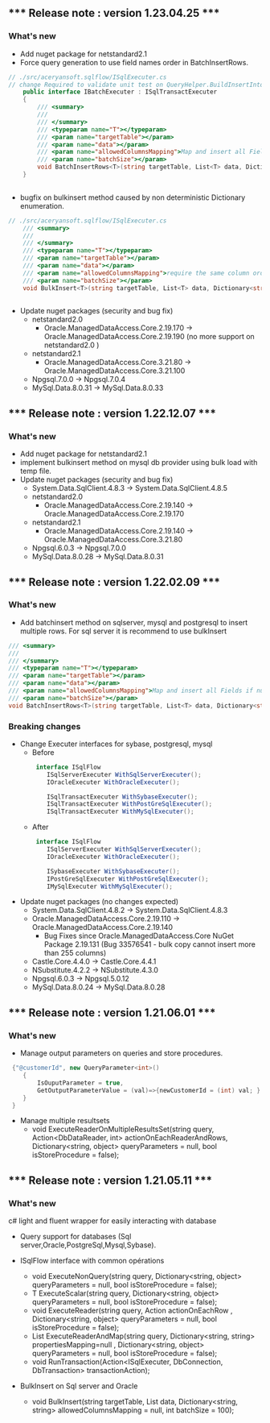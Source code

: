 ## *** Release note : version 1.23.04.25 ***
###  What's new 

- Add nuget package for netstandard2.1 
- Force query generation to use field names order in BatchInsertRows. 
``` c#
// ./src/aceryansoft.sqlflow/ISqlExecuter.cs 
// change Required to validate unit test on QueryHelper.BuildInsertIntoQuery<T>
    public interface IBatchExecuter : ISqlTransactExecuter
    {
        /// <summary>
        /// 
        /// </summary>
        /// <typeparam name="T"></typeparam>
        /// <param name="targetTable"></param>
        /// <param name="data"></param>
        /// <param name="allowedColumnsMapping">Map and insert all Fields if null</param>
        /// <param name="batchSize"></param>
        void BatchInsertRows<T>(string targetTable, List<T> data, Dictionary<string, string> allowedColumnsMapping = null, int batchSize = 100);
    }
   
```
- bugfix on bulkinsert method caused by non deterministic Dictionary enumeration. 
``` c#
// ./src/aceryansoft.sqlflow/ISqlExecuter.cs 
    /// <summary>
    /// 
    /// </summary>
    /// <typeparam name="T"></typeparam>
    /// <param name="targetTable"></param>
    /// <param name="data"></param>
    /// <param name="allowedColumnsMapping">require the same column order defined in database table, ignore table columns with default values</param>
    /// <param name="batchSize"></param>
    void BulkInsert<T>(string targetTable, List<T> data, Dictionary<string, string> allowedColumnsMapping, int batchSize = 100);
   
```
- Update nuget packages (security and bug fix) 
     - netstandard2.0
         - Oracle.ManagedDataAccess.Core.2.19.170 -> Oracle.ManagedDataAccess.Core.2.19.190 (no more support on netstandard2.0 )
     - netstandard2.1 
         - Oracle.ManagedDataAccess.Core.3.21.80 -> Oracle.ManagedDataAccess.Core.3.21.100
     - Npgsql.7.0.0 -> Npgsql.7.0.4
     - MySql.Data.8.0.31 -> MySql.Data.8.0.33

## *** Release note : version 1.22.12.07 ***
###  What's new 

- Add nuget package for netstandard2.1 
- implement bulkinsert method on mysql db provider using bulk load with temp file. 
- Update nuget packages (security and bug fix)
     - System.Data.SqlClient.4.8.3 -> System.Data.SqlClient.4.8.5
     - netstandard2.0
         - Oracle.ManagedDataAccess.Core.2.19.140 -> Oracle.ManagedDataAccess.Core.2.19.170
     - netstandard2.1 
         - Oracle.ManagedDataAccess.Core.2.19.140 -> Oracle.ManagedDataAccess.Core.3.21.80
     - Npgsql.6.0.3 -> Npgsql.7.0.0
     - MySql.Data.8.0.28 -> MySql.Data.8.0.31

     
## *** Release note : version 1.22.02.09 ***
###  What's new 

- Add batchinsert method on sqlserver, mysql and postgresql to insert multiple rows. For sql server it is recommend to use bulkInsert
``` c#
/// <summary>
/// 
/// </summary>
/// <typeparam name="T"></typeparam>
/// <param name="targetTable"></param>
/// <param name="data"></param>
/// <param name="allowedColumnsMapping">Map and insert all Fields if null</param>
/// <param name="batchSize"></param>
void BatchInsertRows<T>(string targetTable, List<T> data, Dictionary<string, string> allowedColumnsMapping = null, int batchSize = 100);
```
###  Breaking changes 
- Change Executer interfaces for sybase, postgresql, mysql   
    - Before 
        ``` c#
         interface ISqlFlow     
            ISqlServerExecuter WithSqlServerExecuter(); 
            IOracleExecuter WithOracleExecuter(); 

            ISqlTransactExecuter WithSybaseExecuter(); 
            ISqlTransactExecuter WithPostGreSqlExecuter(); 
            ISqlTransactExecuter WithMySqlExecuter();  
        ```   
    - After 
        ``` c#
         interface ISqlFlow     
            ISqlServerExecuter WithSqlServerExecuter(); 
            IOracleExecuter WithOracleExecuter(); 

            ISybaseExecuter WithSybaseExecuter(); 
            IPostGreSqlExecuter WithPostGreSqlExecuter(); 
            IMySqlExecuter WithMySqlExecuter();  
        ```   
- Update nuget packages (no changes expected)
     - System.Data.SqlClient.4.8.2 -> System.Data.SqlClient.4.8.3
     - Oracle.ManagedDataAccess.Core.2.19.110 -> Oracle.ManagedDataAccess.Core.2.19.140
         - Bug Fixes since Oracle.ManagedDataAccess.Core NuGet Package 2.19.131 (Bug 33576541 - bulk copy cannot insert more than 255 columns)
     - Castle.Core.4.4.0 -> Castle.Core.4.4.1
     - NSubstitute.4.2.2 -> NSubstitute.4.3.0
     - Npgsql.6.0.3 -> Npgsql.5.0.12
     - MySql.Data.8.0.24 -> MySql.Data.8.0.28


## *** Release note : version 1.21.06.01 ***
###  What's new 

- Manage output parameters on queries and store procedures.
``` c#
 {"@customerId", new QueryParameter<int>()  
	{
		IsOuputParameter = true,
		GetOutputParameterValue = (val)=>{newCustomerId = (int) val; }
	}
 }
```
- Manage multiple resultsets   
    - void ExecuteReaderOnMultipleResultsSet(string query, Action<DbDataReader, int> actionOnEachReaderAndRows, Dictionary<string, object> queryParameters = null, bool isStoreProcedure = false);    
  

## *** Release note : version 1.21.05.11 ***
###  What's new 
c# light and fluent wrapper for easily interacting with database 
- Query support for databases (Sql server,Oracle,PostgreSql,Mysql,Sybase).
- ISqlFlow interface with common opérations   
    - void ExecuteNonQuery(string query, Dictionary<string, object> queryParameters = null, bool isStoreProcedure = false);          
    - T ExecuteScalar<T>(string query, Dictionary<string, object> queryParameters = null, bool isStoreProcedure = false);        
    - void ExecuteReader(string query, Action<DbDataReader> actionOnEachRow
            , Dictionary<string, object> queryParameters = null, bool isStoreProcedure = false); 
    - List<T> ExecuteReaderAndMap<T>(string query, Dictionary<string, string> propertiesMapping=null
            , Dictionary<string, object> queryParameters = null, bool isStoreProcedure = false);
    - void RunTransaction(Action<ISqlExecuter, DbConnection, DbTransaction> transactionAction);
   
- BulkInsert on Sql server and Oracle   
  - void BulkInsert<T>(string targetTable, List<T> data, Dictionary<string, string> allowedColumnsMapping = null, int batchSize = 100);
 
 
 

 
